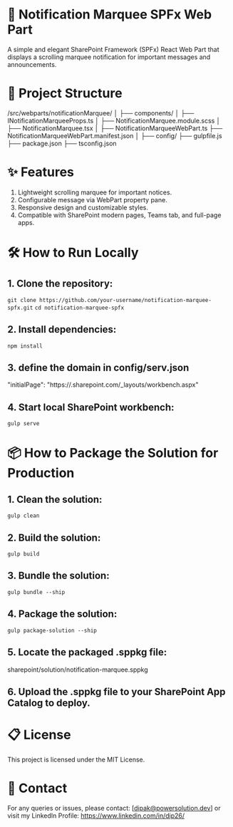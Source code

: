 # 📢 Notification Marquee SPFx Web Part
A simple and elegant SharePoint Framework (SPFx) React Web Part that displays a scrolling marquee notification for important messages and announcements.

# 📂 Project Structure
/src/webparts/notificationMarquee/
│
├── components/
│   ├── INotificationMarqueeProps.ts
│   ├── NotificationMarquee.module.scss
│   ├── NotificationMarquee.tsx
│
├── NotificationMarqueeWebPart.ts
├── NotificationMarqueeWebPart.manifest.json
│
├── config/
├── gulpfile.js
├── package.json
├── tsconfig.json

# ✨ Features
  1. Lightweight scrolling marquee for important notices.
  2. Configurable message via WebPart property pane.
  3. Responsive design and customizable styles.
  4. Compatible with SharePoint modern pages, Teams tab, and full-page apps.

# 🛠 How to Run Locally
## 1. Clone the repository:
```git clone https://github.com/your-username/notification-marquee-spfx.git```
```cd notification-marquee-spfx```

## 2. Install dependencies:
```npm install```

## 3. define the domain in config/serv.json
 "initialPage": "https://<yourtenant>.sharepoint.com/_layouts/workbench.aspx"

## 4. Start local SharePoint workbench:
```gulp serve```

# 📦 How to Package the Solution for Production
## 1. Clean the solution:
```gulp clean```

## 2. Build the solution:
```gulp build```

## 3. Bundle the solution:
```gulp bundle --ship```

## 4. Package the solution:
```gulp package-solution --ship```

## 5. Locate the packaged .sppkg file:
sharepoint/solution/notification-marquee.sppkg

## 6. Upload the .sppkg file to your SharePoint App Catalog to deploy.

# 📋 License
This project is licensed under the MIT License.

# 📧 Contact
For any queries or issues, please contact: [dipak@powersolution.dev]
or visit my LinkedIn Profile: https://www.linkedin.com/in/dip26/
